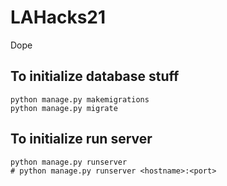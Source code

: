 # LAHacks21

Dope

## To initialize database stuff
```
python manage.py makemigrations
python manage.py migrate
```

## To initialize run server
```
python manage.py runserver
# python manage.py runserver <hostname>:<port>
```
